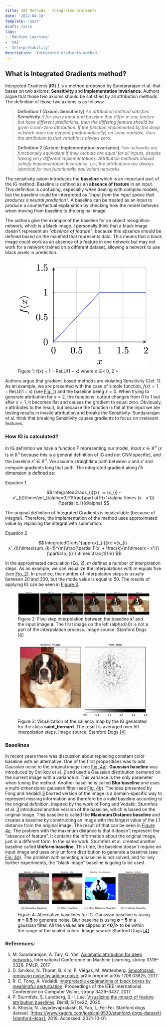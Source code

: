 ```yaml
---
title: XAI Methods - Integrated Gradients
date: '2022-04-18'
template: 'post'
draft: false
tags:
- 'Machine Learning'
- 'XAI'
- 'Interpretability'
description: 'Integrated Gradients method.'
---
```


## What is Integrated Gradients method?

Integrated Gradients (__IG__) [1][sundararajan2017axiomatic] is a method proposed by Sundararajan et al. that bases on two axioms: __Sensitivity__ and __Implementation Invariance__. Authors argue that those two axioms should be satisfied by all attribution methods. The definition of those two axioms is as follows:

> __Definition 1 (Axiom: Sensitivity)__ _An attribution method satisfies **Sensitivity** if for every input and baseline that differ in one feature but have different predictions, then the differing feature should be given a non-zero attribution. If the function implemented by the deep network does not depend (mathematically) on some variable, then the attribution to that variable is always zero._

> __Definition 2 (Axiom:  Implementation Invariance)__ _Two networks are functionally equivalent if their outputs are equal for all inputs, despite having very different implementations. Attribution methods should satisfy Implementation Invariance, i.e., the attributions are always identical for two functionally equivalent networks._

The sensitivity axiom introduces the __baseline__ which is an important part of the IG method. Baseline is defined as an __absence of feature__ in an input. This definition is confusing, especially when dealing with complex models, but the baseline could be interpreted as _"input from the input space that produces a neutral prediction"_. A baseline can be treated as an input to produce a counterfactual explanation by checking how the model behaves when moving from baseline to the original image.

The authors give the example of the baseline for an object recognition network, which is a black image. I personally think that a black image doesn't represent an _"absence of feature"_, because this absence should be defined based on the manifold that represents data. This means that a black image could work as an absence of a feature in one network but may not work for a network trained on a different dataset, allowing a network to use black pixels in prediction.

<figure id="figure-1">
    <img src="relu-chart.png" alt="Relu chart"/>
    <figcaption>Figure 1: f(x) = 1 − ReLU(1 − x) where x ∈< 0, 2 ></figcaption>
</figure>

Authors argue that gradient-based methods are violating Sensitivity (Def. 1). As an example, we are presented with the case of simple function, $f(x) = 1 - \text{ReLU}(1 - x)$ (see [Fig. 1](#figure-1)) and the baseline being $x = 0$. When trying to generate attribution for $x = 2$, the functions' output changes from 0 to 1 but after $x=1$, it becomes flat and causes the gradient to equal zero. Obviously, $x$ attributes to the result, but because the function is flat at the input we are testing results in invalid attribution and breaks the Sensitivity. Sundararajan et al. think that breaking Sensitivity causes gradients to focus on irrelevant features.

### How IG is calculated?

In IG definition we have a function $F$ representing our model, input $x \in \mathbb{R}^{n}$ ($x$ is in $\mathbb{R}^n$ because this is a general definition of IG and not CNN specific), and the baseline $x' \in \mathbb{R}^{n}$. We assume straightline path between $x$ and $x'$ and compute gradients long that path. The integrated gradient along $i^th$ dimension is defined as:

<figcaption>Equation 1</figcaption>

$$
IntegratedGrads_{i}(x) ::= (x_{i} - x'_{i})\times\int_{\alpha=0}^1\frac{\partial F(x'+\alpha \times (x - x'))}{\partial x_i}{d\alpha}
$$

The original definition of Integrated Gradients is incalculable (because of integral). Therefore, the implementation of the method uses approximated value by replacing the integral with summation:

<figcaption>Equation 2</figcaption>

$$
IntegratedGrads^{approx}_{i}(x)::=(x_{i}-x'_{i})\times\sum_{k=1}^{m}\frac{\partial F(x' + \frac{k}{m}\times(x - x'))}{\partial x_{i} } \times \frac{1}{m}
$$

In the approximated calculation (Eq. 2), $m$ defines a number of interpolation steps. As an example, we can visualize the interpolations with $m$ equals five (see [Fig. 2](#figure-2)). In practice, the number of interpolation steps is usually between 20 and 300, but the mode value is equal to 50. The results of applying IG can be seen in [Figure 3](#figure-3).


<figure id="figure-2">
    <img src="ig-saint_bernard-interpolation.png" alt="IG Interpolation"/>
    <figcaption>Figure 2: Five-step interpolation between the baseline <b>x'</b> and the input image <b>x</b>. The first image on the left (alpha:0.0) is not a part of the interpolation process. Image source: Stanford Dogs <a href="https://www.kaggle.com/jessicali9530/stanford-dogs-dataset">[4]</a></figcaption>
</figure>


<figure id="figure-3">
    <img src="ig-saint_bernard.png" alt="IG Results"/>
    <figcaption>Figure 3: Visualization of the saliency map by the IG generated for the class <b>saint_bernard</b>. The result is averaged over 50 interpolation steps. Image source: Stanford Dogs <a href="https://www.kaggle.com/jessicali9530/stanford-dogs-dataset">[4]</a></figcaption>
</figure>

### Baselines

In recent years there was discussion about replacing constant color baseline with an alternative. One of the first propositions was to add Gaussian noise to the original image (see [Fig. 4a](#figure-4)). __Gaussian baseline__ was introduced by Smilkov et al. [2][smilkov2017smoothgrad] and used a Gaussian distribution centered on the current image with a variance $\sigma$. This variance is the only parameter when tuning the method. Another baseline is called __Blur baseline__ and uses a multi-dimensional gaussian filter (see [Fig. 4b](#figure-4)). The idea presented by Fong and Vedaldi [3][fong2017interpretable] blurred version of the image is a domain-specific way to represent missing information and therefore be a valid baseline according to the original definition. Inspired by the work of Fong and Vedaldi, Sturmfels et al. [3][sturmfels2020] introduced another version of the baseline, which is based on the original image. This baseline is called the __Maximum Distance baseline__ and creates a baseline by constructing an image with the largest value of the $L1$ distance from the original image. The result of that can be seen in [Figure 4c](#figure-4). The problem with the maximum distance is that it doesn't represent the "absence of feature". It contains the information about the original image, just in a different form. In the same work, Sturmfels et al. created another baseline called __Uniform baseline__. This time, the baseline doesn't require an input image and uses only uniform distribution to generate a baseline (see [Fig. 4d](#figure-4)). The problem with selecting a baseline is not solved, and for any further experiments, the "black image" baseline is going to be used.

<figure id="figure-4">
    <img src="ig_baselines.png" alt="IG Baselines"/>
    <figcaption>Figure 4: Alternative baselines for IG. Gaussian baseline is using <b>σ = 0.5</b> to generate noise. Blur baseline is using <b>σ = 5</b> in a gaussian filter. All the values are clipped at <b><0,1></b> to be within the range of the scaled colors. Image source: Stanford Dogs <a href="https://www.kaggle.com/jessicali9530/stanford-dogs-dataset">[4]</a></figcaption>
</figure>


### References:

1. M. Sundararajan, A. Taly, Q. Yan. [Axiomatic attribution for deep networks.][sundararajan2017axiomatic] International Conference on Machine Learning, strony 3319–3328. PMLR, 2017.
2. D. Smilkov, N. Thorat, B. Kim, F. Viégas, M. Wattenberg. [Smoothgrad: removing noise by adding noise.][smilkov2017smoothgrad] arXiv preprint arXiv:1706.03825, 2017.
3. R. C. Fong, A. Vedaldi. [Interpretable explanations of black boxes by meaningful perturbation][fong2017interpretable]. Proceedings of the IEEE International Conference on Computer Vision, strony 3429–3437, 2017.
4. P. Sturmfels, S. Lundberg, S.-I. Lee. [Visualizing the impact of feature attribution baselines][sturmfels2020]. Distill, 5(1):e22, 2020.
5. A. Khosla, N. Jayadevaprakash, B. Yao, L. Fei-Fei. Stanford dogs dataset. [https://www.kaggle.com/jessicali9530/stanford-dogs-dataset][stanford-dogs], 2019. Accessed: 2021-10-01.

[sundararajan2017axiomatic]: https://arxiv.org/abs/1703.01365
[smilkov2017smoothgrad]: https://arxiv.org/abs/1706.03825
[fong2017interpretable]: https://arxiv.org/abs/1704.03296
[sturmfels2020]: https://distill.pub/2020/attribution-baselines/
[stanford-dogs]: https://www.kaggle.com/jessicali9530/stanford-dogs-dataset